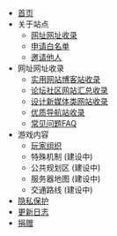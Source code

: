 - [首页]()
- 关于站点  
    - [网址网址收录](/zh-CN/join/rules.md)
    - [申请白名单](/zh-CN/join/whitelist.md)
    - [邀请他人](/zh-CN/join/application/inviters.md)
- 网址网址收录  
    - [实用网站博客站收录](/zh-CN/join/WB.md)
    - [论坛社区网站汇总收录](/zh-CN/join/luntan.md)
    - [设计新媒体类网站收录](/zh-CN/join/sheji.md)
    - [优质导航站收录](/zh-CN/join/daohang.md)
    - [常见问题FAQ](/zh-CN/guide/faq.md)
- 游戏内容
    - [玩家组织](/zh-CN/culture/group.md)
    - 特殊机制 (建设中)
    - 公共规划区 (建设中)
    - 服务器地图 (建设中)
    - 交通路线 (建设中)
- [隐私保护](/zh-CN/privacy/privacy.md)
- [更新日志](/zh-CN/changelogs/readme.md)
- [捐赠](https://www.mcshiyi.com/donateserver.html ':target=_blank')
